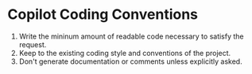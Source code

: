 

# Copilot Coding Conventions

1. Write the mininum amount of readable code necessary to satisfy the request.
1. Keep to the existing coding style and conventions of the project.
1. Don't generate documentation or comments unless explicitly asked.
